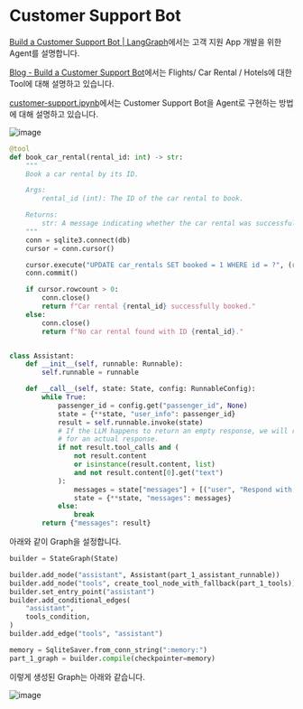 # Customer Support Bot

[Build a Customer Support Bot | LangGraph](https://www.youtube.com/watch?v=b3XsvoFWp4c)에서는 고객 지원 App 개발을 위한 Agent를 설명합니다.

[Blog - Build a Customer Support Bot](https://langchain-ai.github.io/langgraph/tutorials/customer-support/customer-support/)에서는 Flights/ Car Rental / Hotels에 대한 Tool에 대해 설명하고 있습니다.

[customer-support.ipynb](https://github.com/langchain-ai/langgraph/blob/main/examples/customer-support/customer-support.ipynb)에서는 Customer Support Bot을 Agent로 구현하는 방법에 대해 설명하고 있습니다.

![image](https://github.com/kyopark2014/llm-agent/assets/52392004/1e595125-8e22-478c-9eb8-e4ebb301d8a1)

```python
@tool
def book_car_rental(rental_id: int) -> str:
    """
    Book a car rental by its ID.

    Args:
        rental_id (int): The ID of the car rental to book.

    Returns:
        str: A message indicating whether the car rental was successfully booked or not.
    """
    conn = sqlite3.connect(db)
    cursor = conn.cursor()

    cursor.execute("UPDATE car_rentals SET booked = 1 WHERE id = ?", (rental_id,))
    conn.commit()

    if cursor.rowcount > 0:
        conn.close()
        return f"Car rental {rental_id} successfully booked."
    else:
        conn.close()
        return f"No car rental found with ID {rental_id}."


class Assistant:
    def __init__(self, runnable: Runnable):
        self.runnable = runnable

    def __call__(self, state: State, config: RunnableConfig):
        while True:
            passenger_id = config.get("passenger_id", None)
            state = {**state, "user_info": passenger_id}
            result = self.runnable.invoke(state)
            # If the LLM happens to return an empty response, we will re-prompt it
            # for an actual response.
            if not result.tool_calls and (
                not result.content
                or isinstance(result.content, list)
                and not result.content[0].get("text")
            ):
                messages = state["messages"] + [("user", "Respond with a real output.")]
                state = {**state, "messages": messages}
            else:
                break
        return {"messages": result}
```

아래와 같이 Graph을 설정합니다.

```python
builder = StateGraph(State)

builder.add_node("assistant", Assistant(part_1_assistant_runnable))
builder.add_node("tools", create_tool_node_with_fallback(part_1_tools))
builder.set_entry_point("assistant")
builder.add_conditional_edges(
    "assistant",
    tools_condition,
)
builder.add_edge("tools", "assistant")

memory = SqliteSaver.from_conn_string(":memory:")
part_1_graph = builder.compile(checkpointer=memory)
```

이렇게 생성된 Graph는 아래와 같습니다.

![image](https://github.com/kyopark2014/llm-agent/assets/52392004/650e7b5f-c2de-48e1-835f-37df14b89ae0)


